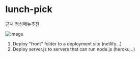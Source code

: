 # lunch-pick
근처 점심메뉴추천

![image](https://github.com/user-attachments/assets/9a2a6245-7d64-495d-a3a8-7cdf814d3100)

1. Deploy "front" folder to a deployment site (netlify...)
2. Deploy server.js to servers that can run node.js (heroku...)
